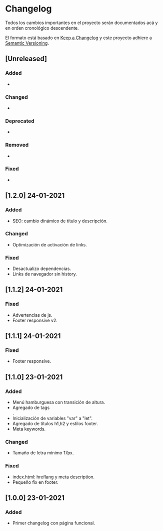 # Changelog
Todos los cambios importantes en el proyecto serán documentados acá y en orden cronológico descendente.

El formato está basado en [Keep a Changelog]( https://keepachangelog.com/es-ES/1.0.0/ )
y este proyecto adhiere a [Semantic Versioning]( https://semver.org/spec/v2.0.0.html ).

## [Unreleased]
### Added
-

### Changed
-

### Deprecated
-

### Removed
-

### Fixed
-

## [1.2.0] 24-01-2021
### Added
- SEO: cambio dinámico de título y descripción.

### Changed
- Optimización de activación de links.

### Fixed
- Desactualizo dependencias.
- Links de navegador sin history.

## [1.1.2] 24-01-2021
### Fixed
- Advertencias de js.
- Footer responsive v2.

## [1.1.1] 24-01-2021
### Fixed
- Footer responsive.

## [1.1.0] 23-01-2021
### Added
- Menú hamburguesa con transición de altura.
- Agregado de tags <article>.
- Inicialización de variables "var" a "let".
- Agregado de títulos h1,h2 y estilos footer.
- Meta keywords.

### Changed
- Tamaño de letra mínimo 17px.

### Fixed
- index.html: hreflang y meta description.
- Pequeño fix en footer.

## [1.0.0] 23-01-2021
### Added
- Primer changelog con página funcional.